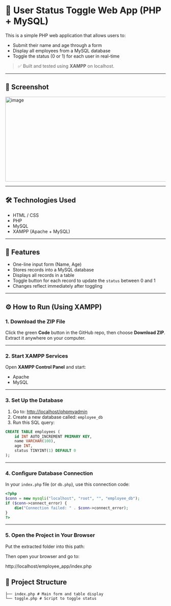 # 🧩 User Status Toggle Web App (PHP + MySQL)

This is a simple PHP web application that allows users to:
- Submit their name and age through a form
- Display all employees from a MySQL database
- Toggle the status (0 or 1) for each user in real-time

> ✅ Built and tested using **XAMPP** on localhost.

---

## 📸 Screenshot

<img width="573" height="266" alt="image" src="https://github.com/user-attachments/assets/eefe7367-fe15-4e8c-b02a-9195042f8ff4" />

---

## 🛠 Technologies Used

- HTML / CSS  
- PHP  
- MySQL  
- XAMPP (Apache + MySQL)

---

## 🚀 Features

- One-line input form (Name, Age)  
- Stores records into a MySQL database  
- Displays all records in a table  
- Toggle button for each record to update the `status` between 0 and 1  
- Changes reflect immediately after toggling  

---

## ⚙️ How to Run (Using XAMPP)

### 1. Download the ZIP File

Click the green **Code** button in the GitHub repo, then choose **Download ZIP**.  
Extract it anywhere on your computer.

---

### 2. Start XAMPP Services

Open **XAMPP Control Panel** and start:
- Apache  
- MySQL  

---

### 3. Set Up the Database

1. Go to: [http://localhost/phpmyadmin](http://localhost/phpmyadmin)  
2. Create a new database called: `employee_db`  
3. Run this SQL query:

```sql
CREATE TABLE employees (
    id INT AUTO_INCREMENT PRIMARY KEY,
    name VARCHAR(100),
    age INT,
    status TINYINT(1) DEFAULT 0
);
```
---

### 4. Configure Database Connection

In your `index.php` file (or `db.php`), use this connection code:

```php
<?php
$conn = new mysqli("localhost", "root", "", "employee_db");
if ($conn->connect_error) {
    die("Connection failed: " . $conn->connect_error);
}
?>

```
---

### 5. Open the Project in Your Browser

Put the extracted folder into this path:

Then open your browser and go to:

http://localhost/employee_app/index.php


## 📁 Project Structure
```
├── index.php # Main form and table display
└── toggle.php # Script to toggle status

